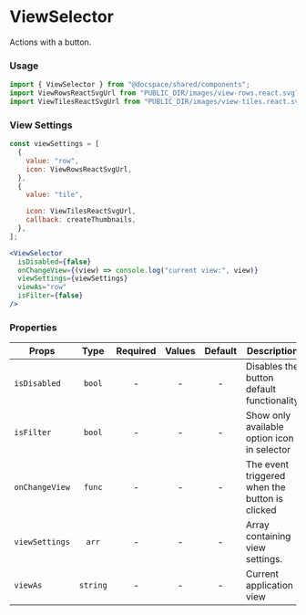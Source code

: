 # ViewSelector

Actions with a button.

### Usage

```js
import { ViewSelector } from "@docspace/shared/components";
import ViewRowsReactSvgUrl from "PUBLIC_DIR/images/view-rows.react.svg?url";
import ViewTilesReactSvgUrl from "PUBLIC_DIR/images/view-tiles.react.svg?url";
```

### View Settings

```js
const viewSettings = [
  {
    value: "row",
    icon: ViewRowsReactSvgUrl,
  },
  {
    value: "tile",

    icon: ViewTilesReactSvgUrl,
    callback: createThumbnails,
  },
];
```

```jsx
<ViewSelector
  isDisabled={false}
  onChangeView={(view) => console.log("current view:", view)}
  viewSettings={viewSettings}
  viewAs="row"
  isFilter={false}
/>
```

### Properties

| Props          |   Type   | Required | Values | Default | Description                                    |
| -------------- | :------: | :------: | :----: | :-----: | ---------------------------------------------- |
| `isDisabled`   |  `bool`  |    -     |   -    |    -    | Disables the button default functionality      |
| `isFilter`     |  `bool`  |    -     |   -    |    -    | Show only available option icon in selector    |
| `onChangeView` |  `func`  |    -     |   -    |    -    | The event triggered when the button is clicked |
| `viewSettings` |  `arr`   |    -     |   -    |    -    | Array containing view settings.                |
| `viewAs`       | `string` |    -     |   -    |    -    | Current application view                       |
